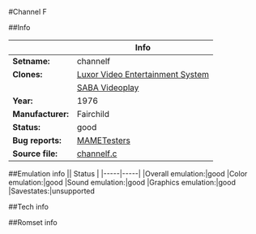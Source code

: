 #Channel F

##Info

||Info|
|-----|-----|
|**Setname:**|channelf
|**Clones:**|[Luxor Video Entertainment System](luxorves.md)
||[SABA Videoplay](sabavdpl.md)
|**Year:**|1976
|**Manufacturer:**|Fairchild
|**Status:**|good
|**Bug reports:**|[MAMETesters](http://mametesters.org/view_all_set.php?type=1&temporary=y&search=channelf.c)
|**Source file:**|[channelf.c](https://github.com/mamedev/mame/blob/master/src/mess/drivers/channelf.c)

##Emulation info
|| Status |
|-----|-----|
|Overall emulation:|good
|Color emulation:|good
|Sound emulation:|good
|Graphics emulation:|good
|Savestates:|unsupported

##Tech info

##Romset info

<!--- START OF EDITED COMMENT DO NOT TOUCH TEXT ABOVE-->
